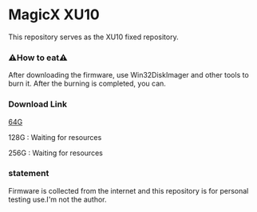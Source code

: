 # MagicX XU10  

This repository serves as the XU10 fixed repository.

### ⚠️**How to eat**⚠️

After downloading the firmware, use Win32DiskImager and other tools to burn it. After the burning is completed, you can.

### **Download Link**

[64G](https://archive.org/details/20231101-xu-10-64-g "64G image")

128G : Waiting for resources

256G : Waiting for resources

### **statement**

Firmware is collected from the internet and this repository is for personal testing use.I'm not the author.